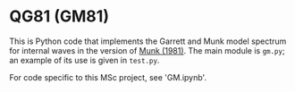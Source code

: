 # QG81 (GM81)
This is Python code that implements the Garrett and Munk model spectrum for internal waves in the version of [Munk (1981)](http://ocw.mit.edu/resources/res-12-000-evolution-of-physical-oceanography-spring-2007/part-2/wunsch_chapter9.pdf). The main module is `gm.py`; an example of its use is given in `test.py`.

For code specific to this MSc project, see 'GM.ipynb'.
